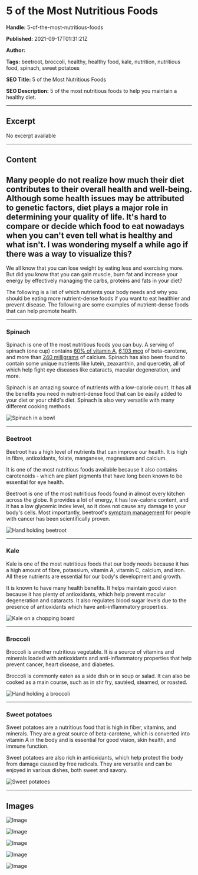 # 5 of the Most Nutritious Foods

**Handle:** 5-of-the-most-nutritious-foods

**Published:** 2021-09-17T01:31:21Z

**Author:**  

**Tags:** beetroot, broccoli, healthy, healthy food, kale, nutrition, nutritious food, spinach, sweet potatoes

**SEO Title:** 5 of the Most Nutritious Foods

**SEO Description:** 5 of the most nutritious foods to help you maintain a healthy diet.

---

## Excerpt

No excerpt available

---

## Content

## Many people do not realize how much their diet contributes to their overall health and well-being. Although some health issues may be attributed to genetic factors, diet plays a major role in determining your quality of life. It's hard to compare or decide which food to eat nowadays when you can't even tell what is healthy and what isn't. I was wondering myself a while ago if there was a way to visualize this?

We all know that you can lose weight by eating less and exercising more. But did you know that you can gain muscle, burn fat and increase your energy by effectively managing the carbs, proteins and fats in your diet?

The following is a list of which nutrients your body needs and why you should be eating more nutrient-dense foods if you want to eat healthier and prevent disease. The following are some examples of nutrient-dense foods that can help promote health.

---

### Spinach

Spinach is one of the most nutritious foods you can buy. A serving of spinach (one cup) contains [60% of vitamin A](https://www.livescience.com/51324-spinach-nutrition.html), [6,103 mcg](https://www.healthline.com/health/beta-carotene-benefits) of beta-carotene, and more than [240 milligrams](https://www.ucsfhealth.org/education/calcium-content-of-foods) of calcium. Spinach has also been found to contain some unique nutrients like lutein, zeaxanthin, and quercetin, all of which help fight eye diseases like cataracts, macular degeneration, and more.

Spinach is an amazing source of nutrients with a low-calorie count. It has all the benefits you need in nutrient-dense food that can be easily added to your diet or your child's diet. Spinach is also very versatile with many different cooking methods.

![Spinach in a bowl](https://i.shgcdn.com/5a2154f4-f8df-4304-828e-b5344246f42b/-/format/auto/-/preview/3000x3000/-/quality/lighter/)

---

### Beetroot

Beetroot has a high level of nutrients that can improve our health. It is high in fibre, antioxidants, folate, manganese, magnesium and calcium.

It is one of the most nutritious foods available because it also contains carotenoids - which are plant pigments that have long been known to be essential for eye health.

Beetroot is one of the most nutritious foods found in almost every kitchen across the globe. It provides a lot of energy, it has low-calorie content, and it has a low glycemic index level, so it does not cause any damage to your body's cells. Most importantly, beetroot's [symptom management](https://www.ncbi.nlm.nih.gov/pmc/articles/PMC8020175/) for people with cancer has been scientifically proven.

![Hand holding beetroot](https://i.shgcdn.com/83c2eaac-7725-490b-863b-8d465990186c/-/format/auto/-/preview/3000x3000/-/quality/lighter/)

---

### Kale

Kale is one of the most nutritious foods that our body needs because it has a high amount of fibre, potassium, vitamin A, vitamin C, calcium, and iron. All these nutrients are essential for our body's development and growth.

It is known to have many health benefits. It helps maintain good vision because it has plenty of antioxidants, which help prevent macular degeneration and cataracts. It also regulates blood sugar levels due to the presence of antioxidants which have anti-inflammatory properties.

![Kale on a chopping board](https://i.shgcdn.com/238fdef4-bffe-4ec4-bb29-ffeb49f38168/-/format/auto/-/preview/3000x3000/-/quality/lighter/)

---

### Broccoli

Broccoli is another nutritious vegetable. It is a source of vitamins and minerals loaded with antioxidants and anti-inflammatory properties that help prevent cancer, heart disease, and diabetes.

Broccoli is commonly eaten as a side dish or in soup or salad. It can also be cooked as a main course, such as in stir fry, sautéed, steamed, or roasted.

![Hand holding a broccoli](https://i.shgcdn.com/f2ab1578-9326-4730-8751-c52b7dd82b09/-/format/auto/-/preview/3000x3000/-/quality/lighter/)

---

### Sweet potatoes

Sweet potatoes are a nutritious food that is high in fiber, vitamins, and minerals. They are a great source of beta-carotene, which is converted into vitamin A in the body and is essential for good vision, skin health, and immune function.

Sweet potatoes are also rich in antioxidants, which help protect the body from damage caused by free radicals. They are versatile and can be enjoyed in various dishes, both sweet and savory.

![Sweet potatoes](https://i.shgcdn.com/1b0c9b3b-4b3b-4c7e-8c0e-6b1b6b7b7b7b/-/format/auto/-/preview/3000x3000/-/quality/lighter/)

---

## Images

![Image](undefined)

![Image](undefined)

![Image](undefined)

![Image](undefined)

![Image](undefined)

